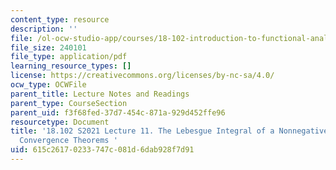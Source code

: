 ```yaml
---
content_type: resource
description: ''
file: /ol-ocw-studio-app/courses/18-102-introduction-to-functional-analysis-spring-2021/615c26170233747c081d6dab928f7d91_MIT18_102s21_lec11.pdf
file_size: 240101
file_type: application/pdf
learning_resource_types: []
license: https://creativecommons.org/licenses/by-nc-sa/4.0/
ocw_type: OCWFile
parent_title: Lecture Notes and Readings
parent_type: CourseSection
parent_uid: f3f68fed-37d7-454c-871a-929d452ffe96
resourcetype: Document
title: '18.102 S2021 Lecture 11. The Lebesgue Integral of a Nonnegative Function and
  Convergence Theorems '
uid: 615c2617-0233-747c-081d-6dab928f7d91
---
```


